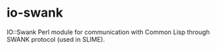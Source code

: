 io-swank
========

IO::Swank Perl module for communication with Common Lisp through SWANK protocol (used in SLIME).